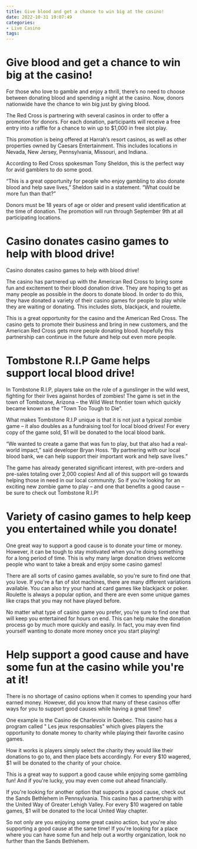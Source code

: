 ```yaml
---
title: Give blood and get a chance to win big at the casino!
date: 2022-10-31 19:07:49
categories:
- Live Casino
tags:
---
```



#  Give blood and get a chance to win big at the casino!

For those who love to gamble and enjoy a thrill, there’s no need to choose between donating blood and spending a night at the casino. Now, donors nationwide have the chance to win big just by giving blood.

The Red Cross is partnering with several casinos in order to offer a promotion for donors. For each donation, participants will receive a free entry into a raffle for a chance to win up to $1,000 in free slot play.

This promotion is being offered at Harrah’s resort casinos, as well as other properties owned by Caesars Entertainment. This includes locations in Nevada, New Jersey, Pennsylvania, Missouri, and Indiana.

According to Red Cross spokesman Tony Sheldon, this is the perfect way for avid gamblers to do some good.

“This is a great opportunity for people who enjoy gambling to also donate blood and help save lives,” Sheldon said in a statement. “What could be more fun than that?”

Donors must be 18 years of age or older and present valid identification at the time of donation. The promotion will run through September 9th at all participating locations. 




#  Casino donates casino games to help with blood drive!

Casino donates casino games to help with blood drive!

The casino has partnered up with the American Red Cross to bring some fun and excitement to their blood donation drive. They are hoping to get as many people as possible in the doors to donate blood. In order to do this, they have donated a variety of their casino games for people to play while they are waiting or donating. This includes slots, blackjack, and roulette.

This is a great opportunity for the casino and the American Red Cross. The casino gets to promote their business and bring in new customers, and the American Red Cross gets more people donating blood. hopefully this partnership can continue in the future and help out even more people.

#  Tombstone R.I.P Game helps support local blood drive!

In Tombstone R.I.P, players take on the role of a gunslinger in the wild west, fighting for their lives against hordes of zombies! The game is set in the town of Tombstone, Arizona – the Wild West frontier town which quickly became known as the “Town Too Tough to Die”.

What makes Tombstone R.I.P unique is that it is not just a typical zombie game – it also doubles as a fundraising tool for local blood drives! For every copy of the game sold, $1 will be donated to the local blood bank.

“We wanted to create a game that was fun to play, but that also had a real-world impact,” said developer Bryan Hoss. “By partnering with our local blood bank, we can help support their important work and help save lives.”

The game has already generated significant interest, with pre-orders and pre-sales totaling over 2,000 copies! And all of this support will go towards helping those in need in our local community. So if you’re looking for an exciting new zombie game to play – and one that benefits a good cause – be sure to check out Tombstone R.I.P!

#  Variety of casino games to help keep you entertained while you donate!

One great way to support a good cause is to donate your time or money. However, it can be tough to stay motivated when you're doing something for a long period of time. This is why many large donation drives welcome people who want to take a break and enjoy some casino games!

There are all sorts of casino games available, so you're sure to find one that you love. If you're a fan of slot machines, there are many different variations available. You can also try your hand at card games like blackjack or poker. Roulette is always a popular option, and there are even some unique games like craps that you may not have played before.

No matter what type of casino game you prefer, you're sure to find one that will keep you entertained for hours on end. This can help make the donation process go by much more quickly and easily. In fact, you may even find yourself wanting to donate more money once you start playing!

#  Help support a good cause and have some fun at the casino while you're at it!

There is no shortage of casino options when it comes to spending your hard earned money. However, did you know that many of these casinos offer ways for you to support good causes while having a great time?

One example is the Casino de Charlevoix in Quebec. This casino has a program called " Les jeux responsables" which gives players the opportunity to donate money to charity while playing their favorite casino games.

How it works is players simply select the charity they would like their donations to go to, and then place bets accordingly. For every $10 wagered, $1 will be donated to the charity of your choice.

This is a great way to support a good cause while enjoying some gambling fun! And if you're lucky, you may even come out ahead financially.

If you're looking for another option that supports a good cause, check out the Sands Bethlehem in Pennsylvania. This casino has a partnership with the United Way of Greater Lehigh Valley. For every $10 wagered on table games, $1 will be donated to the local United Way chapter.

So not only are you enjoying some great casino action, but you're also supporting a good cause at the same time! If you're looking for a place where you can have some fun and help out a worthy organization, look no further than the Sands Bethlehem.